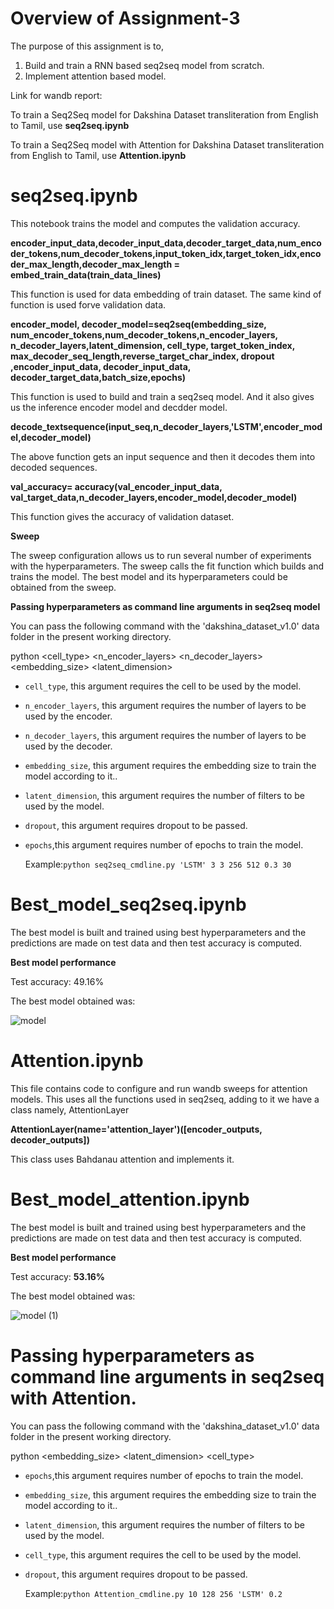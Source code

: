 # Overview of Assignment-3

The purpose of this assignment is to,

  1. Build and train a RNN based seq2seq model from scratch.
  2. Implement attention based model.

Link for wandb report:

To train a Seq2Seq model for Dakshina Dataset transliteration from English to Tamil, use 
**seq2seq.ipynb**

To train a Seq2Seq model with Attention for Dakshina Dataset transliteration from English to Tamil, use 
**Attention.ipynb**

# seq2seq.ipynb

This notebook trains the model and computes the validation accuracy.

**encoder_input_data,decoder_input_data,decoder_target_data,num_encoder_tokens,num_decoder_tokens,input_token_idx,target_token_idx,encoder_max_length,decoder_max_length = embed_train_data(train_data_lines)**

This function is used for data embedding of train dataset.
The same kind of function is used forve validation data.

**encoder_model, decoder_model=seq2seq(embedding_size, num_encoder_tokens,num_decoder_tokens,n_encoder_layers, n_decoder_layers,latent_dimension,
                cell_type, target_token_index, max_decoder_seq_length,reverse_target_char_index, dropout ,encoder_input_data, decoder_input_data,
                decoder_target_data,batch_size,epochs)**
                
This function is used to build and train a seq2seq model.
And it also gives us the inference encoder model and decdder model.

**decode_textsequence(input_seq,n_decoder_layers,'LSTM',encoder_model,decoder_model)**

The above function gets an input sequence and then it decodes them into decoded sequences.

**val_accuracy= accuracy(val_encoder_input_data, val_target_data,n_decoder_layers,encoder_model,decoder_model)**

This function gives the accuracy of validation dataset.

**Sweep**

The sweep configuration allows us to run several number of experiments with the hyperparameters.
The sweep calls the fit function which builds and trains the model. The best model and its hyperparameters could be obtained from the sweep.

**Passing hyperparameters as command line arguments in seq2seq model**

You can pass the following command with the 'dakshina_dataset_v1.0' data folder in the present working directory.

python <filename> <cell_type> <n_encoder_layers> <n_decoder_layers> <embedding_size> <latent_dimension> <dropout> <epochs>
 
* ```cell_type```,     this argument requires the cell to be used by the model. 
* ```n_encoder_layers```, this argument requires the number of layers to be used by the encoder.
* ```n_decoder_layers```, this argument requires the number of layers to be used by the decoder.
* ```embedding_size```, this argument requires the embedding size to train the model according to it..
* ```latent_dimension```, this argument requires the number of filters to be used by the model.
* ```dropout```,  this argument requires dropout to be passed.
* ```epochs```,this argument requires number of epochs to train the model.
  
  Example:```python seq2seq_cmdline.py 'LSTM' 3 3 256 512 0.3 30```

# Best_model_seq2seq.ipynb

The best model is built and trained using best hyperparameters and the predictions are made on test data and then test accuracy is computed. 

**Best model performance**

Test accuracy: 49.16%

The best model obtained was:

![model](https://user-images.githubusercontent.com/99970529/167281833-f72205e8-a4fc-4bcf-a3e4-c4fe09d8b673.png)

 
# Attention.ipynb

This file contains code to configure and run wandb sweeps for attention models.
This uses all the functions used in seq2seq, adding to it we have a class namely, AttentionLayer 
  
 **AttentionLayer(name='attention_layer')([encoder_outputs, decoder_outputs])** 
  
  This class uses Bahdanau attention and implements it.

# Best_model_attention.ipynb

The best model is built and trained using best hyperparameters and the predictions are made on test data and then test accuracy is computed. 

**Best model performance**

Test accuracy: **53.16%**
  
The best model obtained was:  
  
![model (1)](https://user-images.githubusercontent.com/99970529/167287182-7d3be43d-c3bc-4f38-aab4-4af552bbccd2.png)

# Passing hyperparameters as command line arguments in seq2seq with Attention.

You can pass the following command with the 'dakshina_dataset_v1.0' data folder in the present working directory.

python <filename> <epochs> <embedding_size> <latent_dimension> <cell_type> <dropout> 
  
* ```epochs```,this argument requires number of epochs to train the model.
* ```embedding_size```, this argument requires the embedding size to train the model according to it..
* ```latent_dimension```, this argument requires the number of filters to be used by the model.
* ```cell_type```,     this argument requires the cell to be used by the model. 
* ```dropout```,  this argument requires dropout to be passed.

  
  Example:```python Attention_cmdline.py 10 128 256 'LSTM' 0.2```
  
  



 
